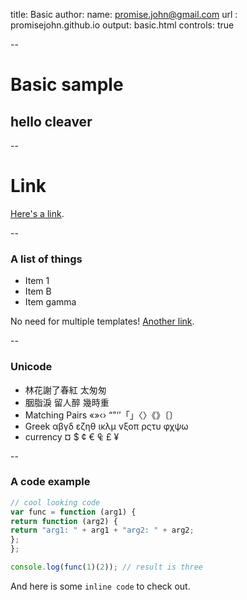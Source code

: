 title: Basic
author: 
	name: promise.john@gmail.com
	url : promisejohn.github.io
output: basic.html
controls: true

--

# Basic sample
## hello cleaver

--

# Link
[Here's a link](http://google.com).

--

### A list of things

* Item 1
* Item B
* Item gamma

No need for multiple templates! [Another link](http://google.com).

--

### Unicode

* 林花謝了春紅 太匆匆
* 胭脂淚 留人醉 幾時重
* Matching Pairs «»‹› “”‘’「」〈〉《》〔〕
* Greek αβγδ εζηθ ικλμ νξοπ ρςτυ φχψω
* currency ¤ $ ¢ € ₠ £ ¥

--

### A code example

```javascript
// cool looking code
var func = function (arg1) {
return function (arg2) {
return "arg1: " + arg1 + "arg2: " + arg2;
};
};

console.log(func(1)(2)); // result is three
```

And here is some `inline code` to check out.